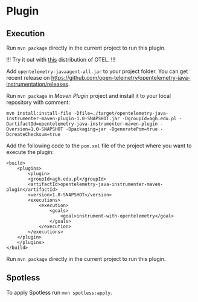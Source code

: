 # Plugin
## Execution
Run `mvn package` directly in the current project to run this plugin.

!!! Try it out with [this](https://github.com/open-telemetry/opentelemetry-java-instrumentation/releases/download/v1.1.0/opentelemetry-javaagent-all.jar) distribution of OTEL. !!!

Add `opentelemetry-javaagent-all.jar` to your project folder. You can get recent release on https://github.com/open-telemetry/opentelemetry-java-instrumentation/releases.

Run `mvn package` in *Maven Plugin* project and install it to your local repository with comment:

```
mvn install:install-file -Dfile=./target/opentelemetry-java-instrumenter-maven-plugin-1.0-SNAPSHOT.jar -DgroupId=agh.edu.pl -DartifactId=opentelemetry-java-instrumenter-maven-plugin -Dversion=1.0-SNAPSHOT -Dpackaging=jar -DgeneratePom=true -DcreateChecksum=true
```

Add the following code to the `pom.xml` file of the project where you want to execute the plugin:
```
<build>
	<plugins>
		<plugin>
		<groupId>agh.edu.pl</groupId>
		<artifactId>opentelemetry-java-instrumenter-maven-plugin</artifactId>
		<version>1.0-SNAPSHOT</version>
		<executions>
			<execution>
				<goals>
					<goal>instrument-with-opentelemetry</goal>
				</goals>
			</execution>
		</executions>
	</plugin>
	</plugins>
</build>
```

Run `mvn package` directly in the current project to run this plugin.

## Spotless
To apply Spotless run `mvn spotless:apply`.
